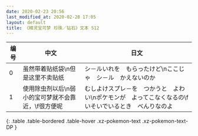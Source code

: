 ```yaml
---
date: 2020-02-23 20:56
last_modified_at: 2020-02-28 17:05
layout: default
title: 《精灵宝可梦 珍珠／钻石》文本 512
---
```

| 编号 | 中文 | 日文 |
| ---- | ---- | ---- |
| 0 | 虽然带着贴纸袋\n但是这里不卖贴纸 | シ－ルいれを　もらったけど\nここじゃ　シ－ル　かえないのか |
| 1 | 使用除虫剂以后\n弱小的宝可梦就不会靠近，\f很方便呢 | むしよけスプレ－を　つかうと　よわい\nポケモンが　よってこなくなるの\fいそいでいるとき　べんりなのよ |
{: .table .table-bordered .table-hover .xz-pokemon-text .xz-pokemon-text-DP }
